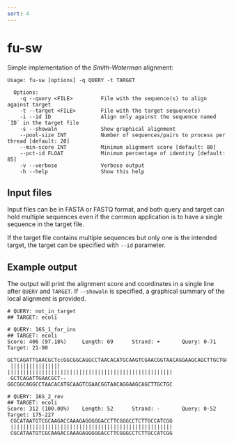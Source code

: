 ```yaml
---
sort: 4
---
```


# fu-sw

Simple implementation of the _Smith-Waterman_ alignment:

```text
Usage: fu-sw [options] -q QUERY -t TARGET

  Options:
    -q --query <FILE>         File with the sequence(s) to align against target
    -t --target <FILE>        File with the target sequence(s)
    -i --id ID                Align only against the sequence named `ID` in the target file
    -s --showaln              Show graphical alignment
    --pool-size INT           Number of sequences/pairs to process per thread [default: 20]
    --min-score INT           Minimum alignment score [default: 80]
    --pct-id FLOAT            Minimum percentage of identity [default: 85]
    -v --verbose              Verbose output
    -h --help                 Show this help

```

## Input files

Input files can be in FASTA or FASTQ format, and both query and 
target can hold multiple sequences even if the common application 
is to have a single sequence in the target file.

If the target file contains multiple sequences but only one is 
the intended target, the target can be specified with `--id` 
parameter.

## Example output

The output will print the alignment score and coordinates in a single line after `QUERY` and `TARGET`.
If `--showaln` is specified, a graphical summary of the local alignment is provided.

```text
# QUERY: not_in_target
## TARGET: ecoli

# QUERY: 16S_1_for_ins
## TARGET: ecoli
Score: 406 (97.18%)     Length: 69      Strand: +       Query: 0-71     Target: 21-90
 GCTCAGATTGAACGCTccGGCGGCAGGCCTAACACATGCAAGTCGAACGGTAACAGGAAGCAGCTTGCTGC
 ||||||||||||||||  |||||||||||||||||||||||||||||||||||||||||||||||||||||
 GCTCAGATTGAACGCT--GGCGGCAGGCCTAACACATGCAAGTCGAACGGTAACAGGAAGCAGCTTGCTGC

# QUERY: 16S_2_rev
## TARGET: ecoli
Score: 312 (100.00%)    Length: 52      Strand: -       Query: 0-52     Target: 175-227
 CGCATAATGTCGCAAGACCAAAGAGGGGGACCTTCGGGCCTCTTGCCATCGG
 ||||||||||||||||||||||||||||||||||||||||||||||||||||
 CGCATAATGTCGCAAGACCAAAGAGGGGGACCTTCGGGCCTCTTGCCATCGG
```